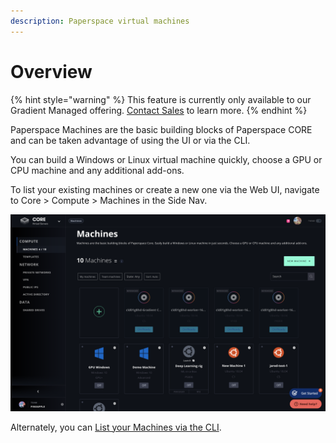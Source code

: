 ```yaml
---
description: Paperspace virtual machines
---
```


# Overview

{% hint style="warning" %}
This feature is currently only available to our Gradient Managed offering. [Contact Sales](https://info.paperspace.com/contact-sales) to learn more.
{% endhint %}

Paperspace Machines are the basic building blocks of Paperspace CORE and can be taken advantage of using the UI or via the CLI.

You can build a Windows or Linux virtual machine quickly, choose a GPU or CPU machine and any additional add-ons.

To list your existing machines or create a new one via the Web UI, navigate to Core &gt; Compute &gt; Machines in the Side Nav.

![](../.gitbook/assets/screen-shot-2020-10-09-at-6.50.11-pm.png)

Alternately, you can [List your Machines via the CLI](using-machines/list-machines.md).

